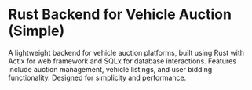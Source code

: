 # Rust Backend for Vehicle Auction (Simple)
A lightweight backend for vehicle auction platforms, built using Rust with Actix for web framework and SQLx for database interactions. Features include auction management, vehicle listings, and user bidding functionality. Designed for simplicity and performance.
